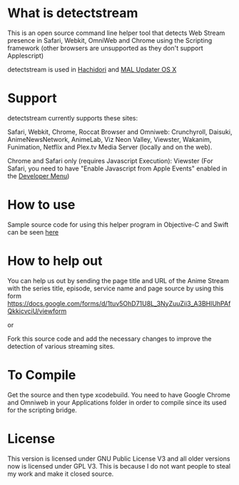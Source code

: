 # What is detectstream
This is an open source command line helper tool that detects Web Stream presence in Safari, Webkit, OmniWeb and Chrome using the Scripting framework (other browsers are unsupported as they don't support Applescript)

detectstream is used in [Hachidori](https://github.com/chikorita157/hachidori) and [MAL Updater OS X](https://github.com/chikorita157/malupdaterosx-cocoa)

# Support
detectstream currently supports these sites:

Safari, Webkit, Chrome, Roccat Browser and Omniweb: Crunchyroll, Daisuki, AnimeNewsNetwork, AnimeLab, Viz Neon Valley, Viewster, Wakanim, Funimation, Netflix and Plex.tv Media Server (locally and on the web).

Chrome and Safari only (requires Javascript Execution): Viewster (For Safari, you need to have "Enable Javascript from Apple Events" enabled in the [Developer Menu](https://support.apple.com/kb/PH21491))

# How to use
Sample source code for using this helper program in Objective-C and Swift can be seen [here](https://github.com/chikorita157/detectstream/wiki/Usage)

# How to help out
You can help us out by sending the page title and URL of the Anime Stream with the series title, episode, service name and page source by using this form
https://docs.google.com/forms/d/1tuv5OhD71U8L_3NyZuuZii3_A3BHlUhPAfQkkicvciU/viewform

or

Fork this source code and add the necessary changes to improve the detection of various streaming sites.

# To Compile
Get the source and then type xcodebuild. You need to have Google Chrome and Omniweb in your Applications folder in order to compile since its used for the scripting bridge.

# License
This version is licensed under GNU Public License V3 and all older versions now is licensed under GPL V3. This is because I do not want people to steal my work and make it closed source.
